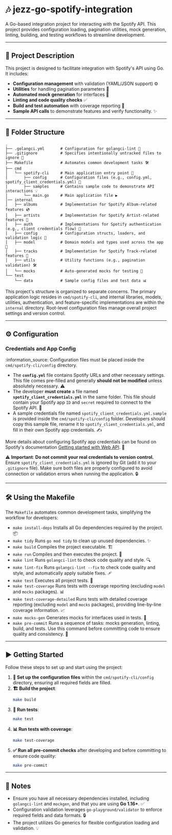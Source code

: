 # 🎶 jezz-go-spotify-integration

A Go-based integration project for interacting with the Spotify API. This project provides configuration loading, pagination utilities, mock generation, linting, building, and testing workflows to streamline development.

---

## 🚀 Project Description

This project is designed to facilitate integration with Spotify's API using Go. It includes:

* **Configuration management** with validation (YAML/JSON support) ⚙️
* **Utilities** for handling pagination parameters 📄
* **Automated mock generation** for interfaces 🤖
* **Linting and code quality checks** ✅
* **Build and test automation** with coverage reporting 🧪
* **Sample API calls** to demonstrate features and verify functionality. ✨

---

## 📁 Folder Structure

```
.
├── .golangci.yml       # Configuration for golangci-lint 📏
├── .gitignore          # Specifies intentionally untracked files to ignore 🚫
├── Makefile            # Automates common development tasks 🛠️
├── cmd
│   └── spotify-cli     # Main application entry point 🚀
│       ├── config      # Configuration files (e.g., config.yml, spotify_client_credentials.yml) 📁
│       ├── samples     # Contains sample code to demonstrate API interactions 💡
│       └── main.go     # Main application file ▶️
│── internal
│   ├── albums          # Implementation for Spotify Album-related features 💿
│   ├── artists         # Implementation for Spotify Artist-related features 🎤
│   ├── auth            # Implementations for Spotify authentication (e.g., client credentials flow) 🔑
│   ├── config          # Configuration structs, loaders, and validation logic 📝
│   ├── model           # Domain models and types used across the app 🧩
│   ├── tracks          # Implementation for Spotify Track-related features 🎵
│   ├── utils           # Utility functions (e.g., pagination validation) 🛠️
│   └── mocks           # Auto-generated mocks for testing 🤖
└── test
    └── data            # Sample config files and test data 📊
```
This project's structure is organized to separate concerns. The primary application logic resides in `cmd/spotify-cli`, and internal libraries, models, utilities, authentication, and feature-specific implementations are within the `internal` directory. Root-level configuration files manage overall project settings and version control.

---

## ⚙️ Configuration

### Credentials and App Config

:information\_source: Configuration files must be placed inside the `cmd/spotify-cli/config` directory.

* The **`config.yml`** file contains Spotify URLs and other necessary settings. This file comes pre-filled and generally **should not be modified** unless absolutely necessary. ⚠️
* The developer **must create** a file named **`spotify_client_credentials.yml`** in the same folder. This file should contain your Spotify app `ID` and `secret` required to connect to the Spotify API. 🤫
* A sample credentials file named `spotify_client_credentials.yml.sample` is provided inside the `cmd/spotify-cli/config` folder. Developers should copy this sample file, rename it to `spotify_client_credentials.yml`, and fill in their own Spotify app credentials. ✍️

More details about configuring Spotify app credentials can be found on Spotify's documentation [Getting started with Web API](http://googleusercontent.com/spotify.com/4). 🔗

:warning: **Important**: **Do not commit your real credentials to version control.** Ensure `spotify_client_credentials.yml` is ignored by Git (add it to your `.gitignore` file). Make sure both files are properly configured to avoid connection or validation errors when running the application. 🔒

---

## 🛠️ Using the Makefile

The `Makefile` automates common development tasks, simplifying the workflow for developers:

* `make install-deps`
  Installs all Go dependencies required by the project. 📦
* `make tidy`
  Runs `go mod tidy` to clean up unused dependencies. ✨
* `make build`
  Compiles the project executable. 🏗️
* `make run`
  Compiles and then executes the project. 🏃
* `make lint`
  Runs `golangci-lint` to check code quality and style. 🔍
* `make lint-fix`
  Runs `golangci-lint --fix` to check code quality and style, and automatically apply suitable fixes. 🩹
* `make test`
  Executes all project tests. 🧪
* `make test-coverage`
  Runs tests with coverage reporting (excluding `model` and `mocks` packages). 📊
* `make test-coverage-detailed`
  Runs tests with detailed coverage reporting (excluding `model` and `mocks` packages), providing line-by-line coverage information. 📈
* `make mocks-gen`
  Generates mocks for interfaces used in tests. 🤖
* `make pre-commit`
  Runs a sequence of tasks: mocks generation, linting, build, and tests. Use this command before committing code to ensure quality and consistency. 💪

---

## ▶️ Getting Started

Follow these steps to set up and start using the project:

1.  **📝 Set up the configuration files** within the `cmd/spotify-cli/config` directory, ensuring all required fields are filled.
2.  **🏗️ Build the project**:
    ```bash
    make build
    ```
3.  **🧪 Run tests**:
    ```bash
    make test
    ```
4.  **📊 Run tests with coverage**:
    ```bash
    make test-coverage
    ```
5.  **✅ Run all pre-commit checks** after developing and before committing to ensure code quality:
    ```bash
    make pre-commit
    ```

---

## 📌 Notes

* Ensure you have all necessary dependencies installed, including `golangci-lint` and `mockgen`, and that you are using **Go 1.16+**. ✅
* Configuration validation leverages `go-playground/validator` to enforce required fields and data formats. 🔒
* The project utilizes Go generics for flexible configuration loading and validation. 💡